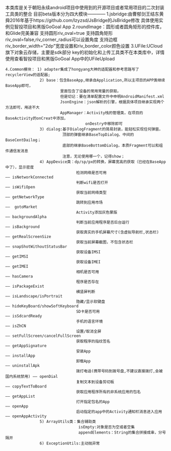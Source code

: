 本类库是关于朝阳永续android项目中使用到的开源项目或者常用项目的二次封装工具类的整合
    目前beta版本分为四大模块————
    1.jsbridge:由曹郁剑王结东黄舜2016年基于https://github.com/lzyzsd/JsBridge的JsBridge修改
                  具体使用实例见智投项目和黑版GoGoal App
    2.roundImage：圆形或者圆角矩形的控件库，和Glide完美兼容
                    支持圆形riv_oval=true
                    支持圆角矩形riv_oval=false,riv_corner_radius可以设置角度
                    支持边框riv_border_width="2dp"宽度设置和riv_border_color颜色设置
    3.UFile:UCloud旗下对象云存储，主要是sdk部分
            key的初始化和上传工具类不在本类库中，详情使用查看智投项目和黑版GoGoal App中的UFileUpload

    4.Common模块： 1) adapter集成了hongyang大神的适配器和参考思路写了recyclerView的适配器;
                   2) base：包含BaseApp,继承自Application,所以主项目的APP类继续BaseApp即可，
                            里面包含了设备的常用常量的获取。
                            但是切记：要在清单配置文件中申明AndroidManifest.xml
                            JsonEngine：json解析的引擎，根据具体项目继承实现两个方法即可，用途不大
                            AppManager：Activity栈的管理类，在项目的BaseActivity的onCreat中添加，
                                       onDestry中移除即可
                   3) dialog:基于DialogFragment的简易封装，能轻松实现任何弹窗，
                             顶部的弹窗继承BaseTopDialog、中间的BaseCentDailog；
                             底部的继承BaseBottomDialog，本质Fragment可以和组件通信发消息
                             注意，无论使用哪一个，记得show；
                   4) AppDevice类：dp/sp/px的转换，屏幕宽高的获取（已经在BaseApp中了），显示密度
                                   检测网络是否可用                             —— isNetworkConnected
                                   判断wifi是否打开                             —— isWifiOpen
                                   获取当前网络类型                             —— getNetworkType
                                   跳转到应用市场                               ——  gotoMarket
                                   Activity添加灰色蒙版                         —— backgroundAlpha
                                   判断当前应用程序是否后台运行                   —— isBackground
                                   获取真实的手机屏幕尺寸(含虚拟导航栏,状态栏)     —— getRealScreenSize
                                   获取当前屏幕截图，不包含状态栏                 —— snapShotWithoutStatusBar
                                   获取设备IMSI                                 —— getIMSI
                                   获取设备IMEI                                 —— getIMEI
                                   相机是否可用                                  —— hasCamera
                                   程序是否存在                                  —— isPackageExist
                                   横竖屏判断                                    —— isLandscape/isPortrait
                                   隐藏/显示软键盘                               —— hideKeyBoard/showSoftKeyboard
                                   SD卡是否可用                                  —— isSdcardReady
                                   手机的语言环境                                —— isZhCN
                                   设置/取消全屏                                 —— setFullScreen/cancelFullScreen
                                   获取程序的指纹签名                             —— getAppSignature
                                   安装App                                       —— installApp
                                   卸载App                                       —— uninstallApk
                                   拨打电话(携带号码到拨号盘,不建议直接拨打,会被国内系统禁用) —— openDial
                                   复制文本到设备剪切板                           —— copyTextToBoard
                                   获取应用程序所有的非系统应用的包名               —— getAppList
                                   打开指定包名的App                              —— openApp
                                   启动指定的app中的Activity通知栏消息进入应用      —— openAppActivity
                   5) ArrayUtils类：集合辅助类
                                    isEmpty:对象是否为空或者空集
                                    appendElements：String的集合拼接成串，分号隔开
                   6) ExceptionUtils:主动抛异常